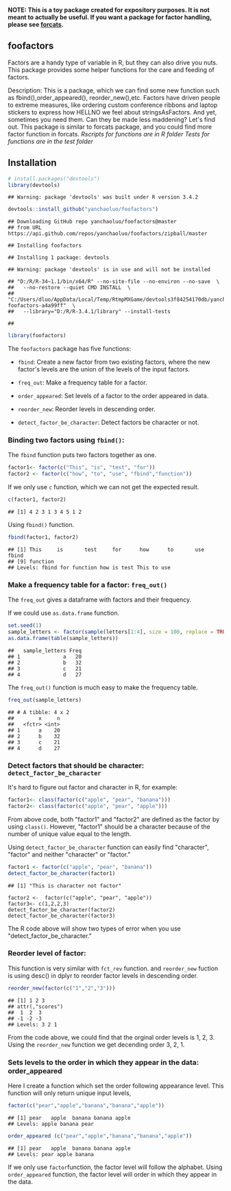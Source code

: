 **NOTE: This is a toy package created for expository purposes. It is not meant to actually be useful. If you want a package for factor handling, please see [forcats](https://cran.r-project.org/package=forcats).**

foofactors
----------

Factors are a handy type of variable in R, but they can also drive you nuts. This package provides some helper functions for the care and feeding of factors.

Description: This is a package, which we can find some new function such as fbind(),order\_appeared(), reorder\_new(),etc. Factors have driven people to extreme measures, like ordering custom conference ribbons and laptop stickers to express how HELLNO we feel about stringsAsFactors. And yet, sometimes you need them. Can they be made less maddening? Let's find out. This package is similar to forcats package, and you could find more factor function in forcats. *Rscripts for functions are in R folder* *Tests for functions are in the test folder*

Installation
------------

``` r
# install.packages("devtools")
library(devtools)
```

    ## Warning: package 'devtools' was built under R version 3.4.2

``` r
devtools::install_github("yanchaoluo/foofactors")
```

    ## Downloading GitHub repo yanchaoluo/foofactors@master
    ## from URL https://api.github.com/repos/yanchaoluo/foofactors/zipball/master

    ## Installing foofactors

    ## Installing 1 package: devtools

    ## Warning: package 'devtools' is in use and will not be installed

    ## "D:/R/R-34~1.1/bin/x64/R" --no-site-file --no-environ --no-save  \
    ##   --no-restore --quiet CMD INSTALL  \
    ##   "C:/Users/dluo/AppData/Local/Temp/RtmpMXGame/devtools3f84254170db/yanchaoluo-foofactors-a4a99ff"  \
    ##   --library="D:/R/R-3.4.1/library" --install-tests

    ## 

``` r
library(foofactors)
```

The `foofactors` package has five functions:

-   `fbind`: Create a new factor from two existing factors, where the new factor's levels are the union of the levels of the input factors.

-   `freq_out`: Make a frequency table for a factor.

-   `order_appeared`: Set levels of a factor to the order appeared in data.

-   `reorder_new`: Reorder levels in descending order.

-   `detect_factor_be_character`: Detect factors be character or not.

### Binding two factors using `fbind()`:

The `fbind` function puts two factors together as one.

``` r
factor1<- factor(c("This", "is", "test", "for"))
factor2 <- factor(c("how", "to", "use", "fbind","function"))
```

If we only use `c` function, which we can not get the expected result.

``` r
c(factor1, factor2)
```

    ## [1] 4 2 3 1 3 4 5 1 2

Using `fbind()` function.

``` r
fbind(factor1, factor2)
```

    ## [1] This     is       test     for      how      to       use      fbind   
    ## [9] function
    ## Levels: fbind for function how is test This to use

### Make a frequency table for a factor: `freq_out()`

The `freq_out` gives a dataframe with factors and their frequency.

If we could use `as.data.frame` function.

``` r
set.seed(1)
sample_letters <- factor(sample(letters[1:4], size = 100, replace = TRUE))
as.data.frame(table(sample_letters))
```

    ##   sample_letters Freq
    ## 1              a   20
    ## 2              b   32
    ## 3              c   21
    ## 4              d   27

The `freq_out()` function is much easy to make the frequency table.

``` r
freq_out(sample_letters)
```

    ## # A tibble: 4 x 2
    ##        x     n
    ##   <fctr> <int>
    ## 1      a    20
    ## 2      b    32
    ## 3      c    21
    ## 4      d    27

### Detect factors that should be character: `detect_factor_be_character`

It's hard to figure out factor and character in R, for example:

``` r
factor1<- class(factor(c("apple", "pear", "banana")))
factor2<- class(factor(c("apple", "pear", "apple")))
```

From above code, both "factor1" and "factor2" are defined as the factor by using `class()`. However, "factor1" should be a character because of the number of unique value equal to the length.

Using `detect_factor_be_character` function can easily find "character", "factor" and neither "character" or "factor."

``` r
factor1 <- factor(c("apple", "pear", "banana"))
detect_factor_be_character(factor1)
```

    ## [1] "This is character not factor"

    factor2 <-  factor(c("apple", "pear", "apple"))
    factor3<- c(1,2,2,3)
    detect_factor_be_character(factor2)
    detect_factor_be_character(factor3) 

The R code above will show two types of error when you use "detect\_factor\_be\_character."

### Reorder level of factor:

This function is very similar with `fct_rev` function. and `reorder_new` fuction is using desc() in dplyr to reorder factor levels in descending order.

``` r
reorder_new(factor(c("1","2","3")))
```

    ## [1] 1 2 3
    ## attr(,"scores")
    ##  1  2  3 
    ## -1 -2 -3 
    ## Levels: 3 2 1

From the code above, we could find that the orginal order levels is 1, 2, 3. Using the `reorder_new` function we get decending order 3, 2, 1.

### Sets levels to the order in which they appear in the data: order\_appeared

Here I create a function which set the order following appearance level. This function will only return unique input levels,

``` r
factor(c("pear","apple","banana","banana","apple"))
```

    ## [1] pear   apple  banana banana apple 
    ## Levels: apple banana pear

``` r
order_appeared (c("pear","apple","banana","banana","apple"))
```

    ## [1] pear   apple  banana banana apple 
    ## Levels: pear apple banana

If we only use `factor`function, the factor level will follow the alphabet. Using `order_appeared` function, the factor level will order in which they appear in the data.
